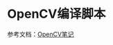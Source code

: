 # OpenCV编译脚本

参考文档：[OpenCV笔记](https://github.com/xionghaoo/notes/blob/master/OpenCV%E5%BC%80%E5%8F%91.md)
